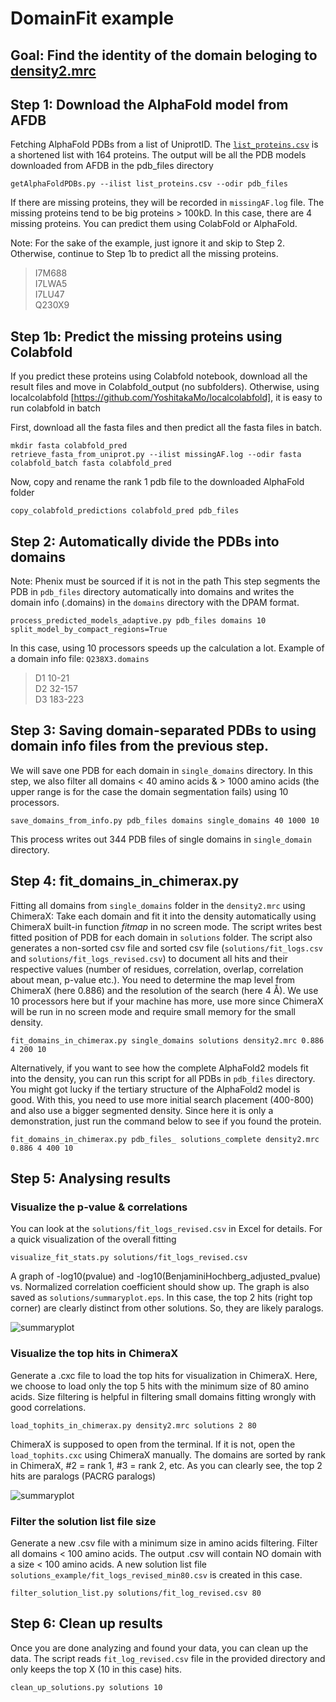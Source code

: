 # DomainFit example

## Goal: Find the identity of the domain beloging to [density2.mrc](density2.mrc)


## Step 1: Download the AlphaFold model from AFDB 

Fetching AlphaFold PDBs from a list of UniprotID. The [`list_proteins.csv`](list_proteins.csv) is a shortened list with 164 proteins. The output will be all the PDB models downloaded from AFDB in the pdb_files directory

	getAlphaFoldPDBs.py --ilist list_proteins.csv --odir pdb_files
	
If there are missing proteins, they will be recorded in `missingAF.log` file. The missing proteins tend to be big proteins > 100kD. In this case, there are 4 missing proteins. You can predict them using ColabFold or AlphaFold. 

Note: For the sake of the example, just ignore it and skip to Step 2. Otherwise, continue to Step 1b to predict all the missing proteins.

> I7M688  
I7LWA5  
I7LU47  
Q230X9

## Step 1b: Predict the missing proteins using Colabfold
If you predict these proteins using Colabfold notebook, download all the result files and move in Colabfold_output (no subfolders).
Otherwise, using localcolabfold [https://github.com/YoshitakaMo/localcolabfold], it is easy to run colabfold in batch

First, download all the fasta files and then predict all the fasta files in batch.
  
	mkdir fasta colabfold_pred
	retrieve_fasta_from_uniprot.py --ilist missingAF.log --odir fasta
	colabfold_batch fasta colabfold_pred

Now, copy and rename the rank 1 pdb file to the downloaded AlphaFold folder

	copy_colabfold_predictions colabfold_pred pdb_files


## Step 2: Automatically divide the PDBs into domains
Note: Phenix must be sourced if it is not in the path
This step segments the PDB in `pdb_files` directory automatically into domains and writes the domain info (.domains) in the `domains` directory with the DPAM format.

	process_predicted_models_adaptive.py pdb_files domains 10 split_model_by_compact_regions=True

In this case, using 10 processors speeds up the calculation a lot.
Example of a domain info file: `Q238X3.domains`

> D1	10-21  
D2	32-157  
D3	183-223


## Step 3: Saving domain-separated PDBs to using domain info files from the previous step.

We will save one PDB for each domain in `single_domains` directory. In this step, we also filter all domains < 40 amino acids & > 1000 amino acids (the upper range is for the case the domain segmentation fails) using 10 processors.

	save_domains_from_info.py pdb_files domains single_domains 40 1000 10

This process writes out 344 PDB files of single domains in `single_domain` directory.

## Step 4: fit_domains_in_chimerax.py
Fitting all domains from `single_domains` folder in the `density2.mrc` using ChimeraX: Take each domain and fit it into the density automatically using ChimeraX built-in function *fitmap* in no screen mode. The script writes best fitted position of PDB for each domain in `solutions` folder. The script also generates a non-sorted csv file and sorted csv file (`solutions/fit_logs.csv` and `solutions/fit_logs_revised.csv`) to document all hits and their respective values (number of residues, correlation, overlap, correlation about mean, p-value etc.). You need to determine the map level from ChimeraX (here 0.886) and the resolution of the search (here 4 Å). We use 10 processors here but if your machine has more, use more since ChimeraX will be run in no screen mode and require small memory for the small density.

	fit_domains_in_chimerax.py single_domains solutions density2.mrc 0.886 4 200 10

Alternatively, if you want to see how the complete AlphaFold2 models fit into the density, you can run this script for all PDBs in `pdb_files` directory. You might got lucky if the tertiary structure of the AlphaFold2 model is good. With this, you need to use more initial search placement (400-800) and also use a bigger segmented density. Since here it is only a demonstration, just run the command below to see if you found the protein.

	fit_domains_in_chimerax.py pdb_files_ solutions_complete density2.mrc 0.886 4 400 10
	

## Step 5: Analysing results

### Visualize the p-value & correlations
You can look at the `solutions/fit_logs_revised.csv` in Excel for details. For a quick visualization of the overall fitting

	visualize_fit_stats.py solutions/fit_logs_revised.csv
	
	
A graph of -log10(pvalue) and -log10(BenjaminiHochberg_adjusted_pvalue) vs. Normalized correlation coefficient should show up. The graph is also saved as `solutions/summaryplot.eps`. In this case, the top 2 hits (right top corner) are clearly distinct from other solutions. So, they are likely paralogs.


![summaryplot](https://github.com/builab/DomainFit/blob/main/example/summaryplot.png?raw=true)


### Visualize the top hits in ChimeraX
Generate a .cxc file to load the top hits for visualization in ChimeraX. Here, we choose to load only the top 5 hits with the minimum size of 80 amino acids. Size filtering is helpful in filtering small domains fitting wrongly with good correlations.

	load_tophits_in_chimerax.py density2.mrc solutions 2 80

ChimeraX is supposed to open from the terminal. If it is not, open the `load_tophits.cxc` using ChimeraX manually. The domains are sorted by rank in ChimeraX, #2 = rank 1, #3 = rank 2, etc. As you can clearly see, the top 2 hits are paralogs (PACRG paralogs)


![summaryplot](https://github.com/builab/DomainFit/blob/main/example/tophits.png?raw=true)


### Filter the solution list file size
Generate a new .csv file with a minimum size in amino acids filtering. Filter all domains < 100 amino acids. The output .csv will contain NO domain with a size < 100 amino acids. A new solution list file `solutions_example/fit_logs_revised_min80.csv` is created in this case.

	filter_solution_list.py solutions/fit_log_revised.csv 80
	
	
## Step 6: Clean up results
Once you are done analyzing and found your data, you can clean up the data. The script reads `fit_log_revised.csv` file in the provided directory and only keeps the top X (10 in this case) hits.

	clean_up_solutions.py solutions 10
